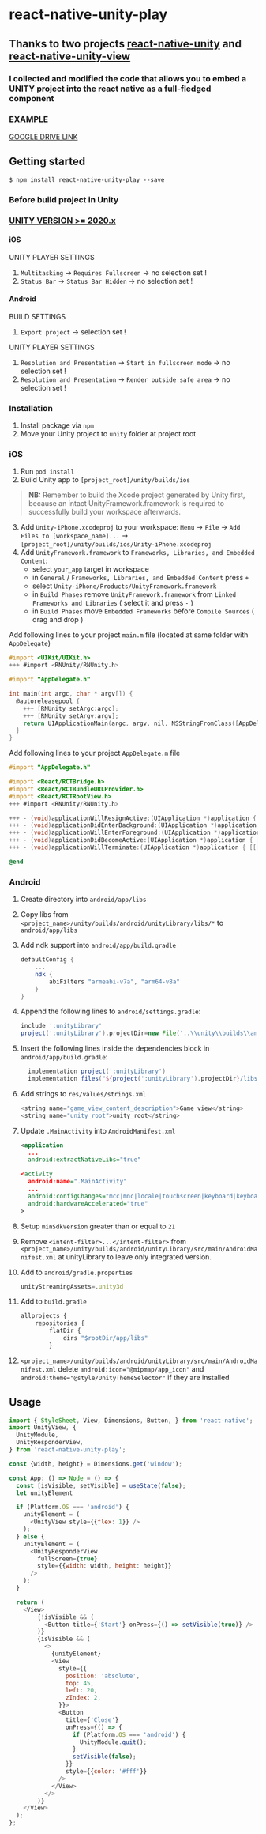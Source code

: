 
# react-native-unity-play

## Thanks to two projects [react-native-unity](https://github.com/@wowmaking/react-native-unity) and [react-native-unity-view](https://github.com/f111fei/react-native-unity-view)

### I collected and modified the code that allows you to embed a UNITY project into the react native as a full-fledged component

### EXAMPLE
[GOOGLE DRIVE LINK](https://drive.google.com/file/d/1D3oaHstzlmIAvIqzbwfSTwlonxJev7Yh/view?usp=sharing)

## Getting started

`$ npm install react-native-unity-play --save`


### Before build project in Unity 

### [UNITY VERSION >= 2020.x](https://unity3d.com/ru/get-unity/download/archive) 

#### iOS
UNITY PLAYER SETTINGS

1. `Multitasking` -> `Requires Fullscreen` -> no selection set !
2. `Status Bar` -> `Status Bar Hidden` -> no selection set !

#### Android

BUILD SETTINGS
1. `Export project` -> selection set !

UNITY PLAYER SETTINGS
1. `Resolution and Presentation` -> `Start in fullscreen mode` -> no selection set !
2. `Resolution and Presentation` -> `Render outside safe area` -> no selection set !

### Installation

1. Install package via `npm`
2. Move your Unity project to `unity` folder at project root

### iOS

1. Run `pod install`
2. Build Unity app to `[project_root]/unity/builds/ios`
> **NB:** Remember to build the Xcode project generated by Unity first, because an intact UnityFramework.framework is required to successfully build your workspace afterwards.
3. Add `Unity-iPhone.xcodeproj` to your workspace: `Menu` -> `File` -> `Add Files to [workspace_name]...` -> `[project_root]/unity/builds/ios/Unity-iPhone.xcodeproj`
4. Add `UnityFramework.framework` to `Frameworks, Libraries, and Embedded Content`: 
    - select `your_app` target in workspace
    - in `General` / `Frameworks, Libraries, and Embedded Content` press `+`
    - select `Unity-iPhone/Products/UnityFramework.framework`
    - in `Build Phases` remove `UnityFramework.framework` from `Linked Frameworks and Libraries` ( select it and press `-` )
    - in `Build Phases` move `Embedded Frameworks` before `Compile Sources` ( drag and drop )
   
Add following lines to your project `main.m` file (located at same folder with `AppDelegate`)
```objectivec
#import <UIKit/UIKit.h>
+++ #import <RNUnity/RNUnity.h>

#import "AppDelegate.h"

int main(int argc, char * argv[]) {
  @autoreleasepool {
    +++ [RNUnity setArgc:argc];
    +++ [RNUnity setArgv:argv];
    return UIApplicationMain(argc, argv, nil, NSStringFromClass([AppDelegate class]));
  }
}
```

Add following lines to your project `AppDelegate.m` file
```objectivec
#import "AppDelegate.h"

#import <React/RCTBridge.h>
#import <React/RCTBundleURLProvider.h>
#import <React/RCTRootView.h>
+++ #import <RNUnity/RNUnity.h>

+++ - (void)applicationWillResignActive:(UIApplication *)application { [[[RNUnity ufw] appController] applicationWillResignActive: application]; }
+++ - (void)applicationDidEnterBackground:(UIApplication *)application { [[[RNUnity ufw] appController] applicationDidEnterBackground: application]; }
+++ - (void)applicationWillEnterForeground:(UIApplication *)application { [[[RNUnity ufw] appController] applicationWillEnterForeground: application]; }
+++ - (void)applicationDidBecomeActive:(UIApplication *)application { [[[RNUnity ufw] appController] applicationDidBecomeActive: application]; }
+++ - (void)applicationWillTerminate:(UIApplication *)application { [[[RNUnity ufw] appController] applicationWillTerminate: application]; }

@end
```

### Android

1. Create directory into ``android/app/libs``

2. Copy libs from ``<project_name>/unity/builds/android/unityLibrary/libs/*`` to ``android/app/libs``
3. Add ndk support into `android/app/build.gradle`
    ```gradle
    defaultConfig {
        ...
        ndk {
            abiFilters "armeabi-v7a", "arm64-v8a"
        }
    }
    ```
4. Append the following lines to `android/settings.gradle`:
  	```gradle
  	include ':unityLibrary'
    project(':unityLibrary').projectDir=new File('..\\unity\\builds\\android\\unityLibrary')
  	```
5. Insert the following lines inside the dependencies block in `android/app/build.gradle`:
  	```gradle
      implementation project(':unityLibrary')
      implementation files("${project(':unityLibrary').projectDir}/libs/unity-classes.jar")
  	```
6. Add strings to ``res/values/strings.xml`` 
    
    ```javascript
    <string name="game_view_content_description">Game view</string>
    <string name="unity_root">unity_root</string>
    ```

6. Update `.MainActivity` into `AndroidManifest.xml`
    ```xml
   <application
      ...
      android:extractNativeLibs="true" 
   
   <activity
      android:name=".MainActivity"
      ...
      android:configChanges="mcc|mnc|locale|touchscreen|keyboard|keyboardHidden|navigation|orientation|screenLayout|uiMode|screenSize|smallestScreenSize|fontScale|layoutDirection|density"
      android:hardwareAccelerated="true"
    >
    ```
7. Setup `minSdkVersion` greater than or equal to `21`
   
8. Remove `<intent-filter>...</intent-filter>` from ``<project_name>/unity/builds/android/unityLibrary/src/main/AndroidManifest.xml`` at unityLibrary to leave only integrated version.

9. Add to ``android/gradle.properties`` 
    ```javascript
    unityStreamingAssets=.unity3d
    ```

10. Add to ``build.gradle``
    ```javascript
    allprojects {
        repositories {
            flatDir {
                dirs "$rootDir/app/libs"
            }
    ```

11. ``<project_name>/unity/builds/android/unityLibrary/src/main/AndroidManifest.xml`` 
delete ``android:icon="@mipmap/app_icon"`` and ``android:theme="@style/UnityThemeSelector"`` if they are installed

## Usage

```javascript
import { StyleSheet, View, Dimensions, Button, } from 'react-native';
import UnityView, {
  UnityModule,
  UnityResponderView,
} from 'react-native-unity-play';

const {width, height} = Dimensions.get('window');

const App: () => Node = () => {
  const [isVisible, setVisible] = useState(false);
  let unityElement

  if (Platform.OS === 'android') {
    unityElement = (
      <UnityView style={{flex: 1}} />
    );
  } else {
    unityElement = (
      <UnityResponderView
        fullScreen={true}
        style={{width: width, height: height}}
      />
    );
  }

  return (
    <View>
        {!isVisible && (
          <Button title={'Start'} onPress={() => setVisible(true)} />
        )}
        {isVisible && (
          <>
            {unityElement}
            <View
              style={{
                position: 'absolute',
                top: 45,
                left: 20,
                zIndex: 2,
              }}>
              <Button
                title={'Close'}
                onPress={() => {
                  if (Platform.OS === 'android') {
                    UnityModule.quit();
                  }
                  setVisible(false);
                }}
                style={{color: '#fff'}}
              />
            </View>
          </>
        )}
    </View>
  );
};
```
